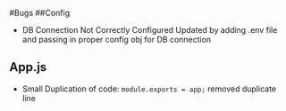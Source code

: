 #Bugs
##Config
- DB Connection Not Correctly Configured
  Updated by adding .env file and passing in proper config obj
  for DB connection

## App.js
- Small Duplication of code:
  `module.exports = app;`
  removed duplicate line
